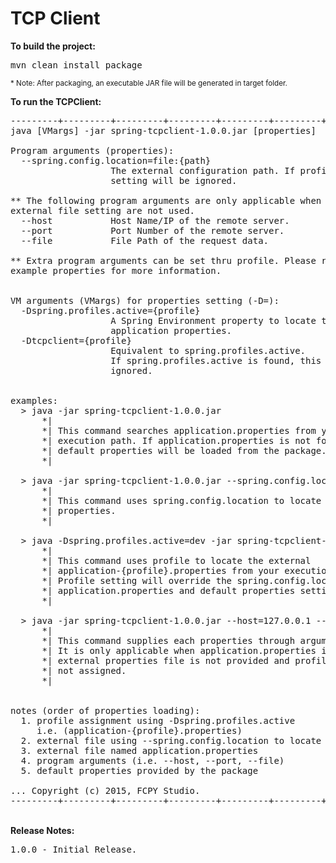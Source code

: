 # TCP Client

<b>To build the project:</b>
<pre>
mvn clean install package
</pre>  
<sub>* Note: After packaging, an executable JAR file will be generated in target folder. </sub> 

<b>To run the TCPClient:</b>
<pre>
---------+---------+---------+---------+---------+---------+---------+---------+
java [VMargs] -jar spring-tcpclient-1.0.0.jar [properties]

Program arguments (properties):
  --spring.config.location=file:{path}
                   The external configuration path. If profile is used, this
                   setting will be ignored.
                   
** The following program arguments are only applicable when the profile and 
external file setting are not used.           
  --host           Host Name/IP of the remote server.
  --port           Port Number of the remote server.
  --file           File Path of the request data.

** Extra program arguments can be set thru profile. Please refer to default and
example properties for more information.


VM arguments (VMargs) for properties setting (-D<name>=<value>):
  -Dspring.profiles.active={profile}
                   A Spring Environment property to locate the profile-specific
                   application properties.
  -Dtcpclient={profile}
                   Equivalent to spring.profiles.active. 
                   If spring.profiles.active is found, this argument will be 
                   ignored.


examples:
  > java -jar spring-tcpclient-1.0.0.jar
      *|
      *| This command searches application.properties from your 
      *| execution path. If application.properties is not found, 
      *| default properties will be loaded from the package.
      *|

  > java -jar spring-tcpclient-1.0.0.jar --spring.config.location=file:c:\my.properties
      *|
      *| This command uses spring.config.location to locate the external 
      *| properties.
      *|
  
  > java -Dspring.profiles.active=dev -jar spring-tcpclient-1.0.0.jar
      *|
      *| This command uses profile to locate the external 
      *| application-{profile}.properties from your execution path.
      *| Profile setting will override the spring.config.location, 
      *| application.properties and default properties setting.
      *|

  > java -jar spring-tcpclient-1.0.0.jar --host=127.0.0.1 --port=9080 --file="C:\TEMP\requestData.txt"
      *|
      *| This command supplies each properties through arguments.
      *| It is only applicable when application.properties is not found,
      *| external properties file is not provided and profile is
      *| not assigned.
      *|


notes (order of properties loading):
  1. profile assignment using -Dspring.profiles.active
     i.e. (application-{profile}.properties)
  2. external file using --spring.config.location to locate
  3. external file named application.properties
  4. program arguments (i.e. --host, --port, --file)
  5. default properties provided by the package
  
... Copyright (c) 2015, FCPY Studio.
---------+---------+---------+---------+---------+---------+---------+---------+
</pre>  
<br/>
<b>Release Notes:</b>
<pre>
1.0.0 - Initial Release.
</pre>  

